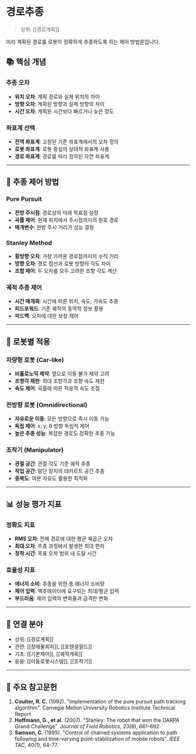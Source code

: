 # 경로추종

> 상위: [[경로계획]]

미리 계획된 경로를 로봇이 정확하게 추종하도록 하는 제어 방법론입니다.

## 📚 핵심 개념

### 추종 오차
- **위치 오차**: 계획 경로와 실제 위치의 차이
- **방향 오차**: 계획된 방향과 실제 방향의 차이
- **시간 오차**: 계획된 시간보다 빠르거나 늦은 정도

### 좌표계 선택
- **전역 좌표계**: 고정된 기준 좌표계에서의 오차 정의
- **로봇 좌표계**: 로봇 중심의 상대적 좌표계 사용
- **경로 좌표계**: 경로를 따라 정의된 자연 좌표계

---

## 🎯 추종 제어 방법

### Pure Pursuit
- **전방 주시점**: 경로상의 미래 목표점 설정
- **곡률 제어**: 현재 위치에서 주시점까지의 원호 경로
- **매개변수**: 전방 주시 거리가 성능 결정

### Stanley Method
- **횡방향 오차**: 가장 가까운 경로점까지의 수직 거리
- **방향 오차**: 경로 접선과 로봇 방향의 각도 차이
- **조합 제어**: 두 오차를 모두 고려한 조향 각도 계산

### 궤적 추종 제어
- **시간 매개화**: 시간에 따른 위치, 속도, 가속도 추종
- **피드포워드**: 기준 궤적의 동역학 정보 활용
- **피드백**: 오차에 대한 보정 제어

---

## 🔧 로봇별 적용

### 차량형 로봇 (Car-like)
- **비홀로노믹 제약**: 옆으로 이동 불가 제약 고려
- **조향각 제한**: 최대 조향각과 조향 속도 제한
- **속도 제어**: 곡률에 따른 적응적 속도 조절
### 전방향 로봇 (Omnidirectional)
- **자유로운 이동**: 모든 방향으로 즉시 이동 가능
- **독립 제어**: x, y, θ 방향 독립적 제어
- **높은 추종 성능**: 복잡한 경로도 정확한 추종 가능

### 조작기 (Manipulator)
- **관절 공간**: 관절 각도 기준 궤적 추종
- **작업 공간**: 말단 장치의 데카르트 공간 추종
- **중복도**: 여분 자유도 활용한 최적화

---

## 📊 성능 평가 지표

### 정확도 지표
- **RMS 오차**: 전체 경로에 대한 평균 제곱근 오차
- **최대 오차**: 추종 과정에서 발생한 최대 편차
- **정착 시간**: 목표 오차 범위 내 도달 시간

### 효율성 지표
- **에너지 소비**: 추종을 위한 총 에너지 소비량
- **제어 입력**: 액추에이터에 요구되는 최대/평균 입력
- **부드러움**: 제어 입력의 변화율과 급격한 변화

---

## 🔗 연결 분야
- 상위: [[경로계획]]
- 관련: [[장애물회피]], [[포텐셜필드]]
- 기초: [[기본제어]], [[궤적계획]]
- 응용: [[이동로봇시스템]], [[조작기]]

---

## 📖 주요 참고문헌

1. **Coulter, R. C.** (1992). "Implementation of the pure pursuit path tracking algorithm". Carnegie Mellon University Robotics Institute Technical Report.
2. **Hoffmann, G., et al.** (2007). "Stanley: The robot that won the DARPA Grand Challenge". *Journal of Field Robotics*, 23(9), 661-692.
3. **Samson, C.** (1995). "Control of chained systems application to path following and time-varying point-stabilization of mobile robots". *IEEE TAC*, 40(1), 64-77.